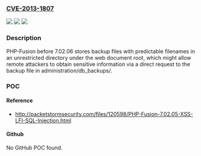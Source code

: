 ### [CVE-2013-1807](https://cve.mitre.org/cgi-bin/cvename.cgi?name=CVE-2013-1807)
![](https://img.shields.io/static/v1?label=Product&message=n%2Fa&color=blue)
![](https://img.shields.io/static/v1?label=Version&message=n%2Fa&color=blue)
![](https://img.shields.io/static/v1?label=Vulnerability&message=n%2Fa&color=brighgreen)

### Description

PHP-Fusion before 7.02.06 stores backup files with predictable filenames in an unrestricted directory under the web document root, which might allow remote attackers to obtain sensitive information via a direct request to the backup file in administration/db_backups/.

### POC

#### Reference
- http://packetstormsecurity.com/files/120598/PHP-Fusion-7.02.05-XSS-LFI-SQL-Injection.html

#### Github
No GitHub POC found.

